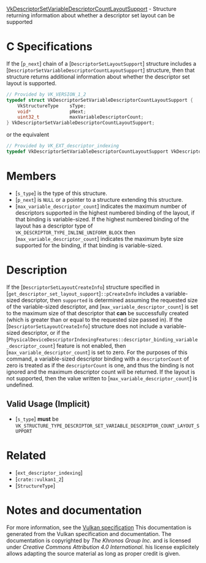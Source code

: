 [VkDescriptorSetVariableDescriptorCountLayoutSupport](https://www.khronos.org/registry/vulkan/specs/1.3-extensions/man/html/VkDescriptorSetVariableDescriptorCountLayoutSupport.html) - Structure returning information about whether a descriptor set layout can be supported

# C Specifications
If the [`p_next`] chain of a [`DescriptorSetLayoutSupport`] structure
includes a [`DescriptorSetVariableDescriptorCountLayoutSupport`]
structure, then that structure returns additional information about whether
the descriptor set layout is supported.
```c
// Provided by VK_VERSION_1_2
typedef struct VkDescriptorSetVariableDescriptorCountLayoutSupport {
    VkStructureType    sType;
    void*              pNext;
    uint32_t           maxVariableDescriptorCount;
} VkDescriptorSetVariableDescriptorCountLayoutSupport;
```
or the equivalent
```c
// Provided by VK_EXT_descriptor_indexing
typedef VkDescriptorSetVariableDescriptorCountLayoutSupport VkDescriptorSetVariableDescriptorCountLayoutSupportEXT;
```

# Members
- [`s_type`] is the type of this structure.
- [`p_next`] is `NULL` or a pointer to a structure extending this structure.
- [`max_variable_descriptor_count`] indicates the maximum number of descriptors supported in the highest numbered binding of the layout, if that binding is variable-sized. If the highest numbered binding of the layout has a descriptor type of `VK_DESCRIPTOR_TYPE_INLINE_UNIFORM_BLOCK` then [`max_variable_descriptor_count`] indicates the maximum byte size supported for the binding, if that binding is variable-sized.

# Description
If the [`DescriptorSetLayoutCreateInfo`] structure specified in
[`get_descriptor_set_layout_support`]`::pCreateInfo` includes a
variable-sized descriptor, then `supported` is determined assuming the
requested size of the variable-sized descriptor, and
[`max_variable_descriptor_count`] is set to the maximum size of that
descriptor that  **can**  be successfully created (which is greater than or equal
to the requested size passed in).
If the [`DescriptorSetLayoutCreateInfo`] structure does not include a
variable-sized descriptor, or if the
[`PhysicalDeviceDescriptorIndexingFeatures::descriptor_binding_variable_descriptor_count`]
feature is not enabled, then [`max_variable_descriptor_count`] is set to
zero.
For the purposes of this command, a variable-sized descriptor binding with a
`descriptorCount` of zero is treated as if the `descriptorCount` is
one, and thus the binding is not ignored and the maximum descriptor count
will be returned.
If the layout is not supported, then the value written to
[`max_variable_descriptor_count`] is undefined.
## Valid Usage (Implicit)
-  [`s_type`] **must**  be `VK_STRUCTURE_TYPE_DESCRIPTOR_SET_VARIABLE_DESCRIPTOR_COUNT_LAYOUT_SUPPORT`

# Related
- [`ext_descriptor_indexing`]
- [`crate::vulkan1_2`]
- [`StructureType`]

# Notes and documentation
For more information, see the [Vulkan specification](https://www.khronos.org/registry/vulkan/specs/1.3-extensions/html/vkspec.html)
This documentation is generated from the Vulkan specification and documentation.
The documentation is copyrighted by *The Khronos Group Inc.* and is licensed under *Creative Commons Attribution 4.0 International*.
his license explicitely allows adapting the source material as long as proper credit is given.
        